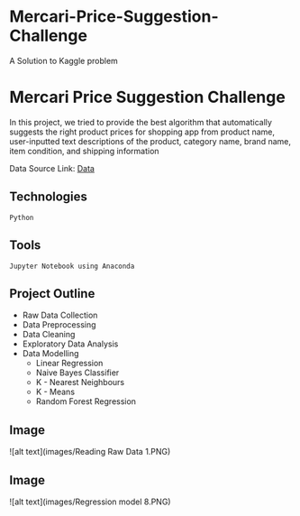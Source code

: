 # Mercari-Price-Suggestion-Challenge
A Solution to Kaggle problem

# Mercari Price Suggestion Challenge
<p>In this project, we tried to provide the best algorithm that automatically suggests the right product prices for shopping app from product name, user-inputted text descriptions of the product, category name, brand name, item condition, and shipping information </p>


Data Source Link: <a href="https://www.kaggle.com/c/mercari-price-suggestion-challenge/data"> Data</a>

## Technologies
```
Python
```

## Tools 
```
Jupyter Notebook using Anaconda
```
## Project Outline

- Raw Data Collection
- Data Preprocessing
- Data Cleaning
- Exploratory Data Analysis
- Data Modelling
   * Linear Regression
   * Naive Bayes Classifier
   * K - Nearest Neighbours 
   * K - Means
   * Random Forest Regression  

## Image 
![alt text](images/Reading Raw Data 1.PNG)

## Image 
![alt text](images/Regression model 8.PNG)

